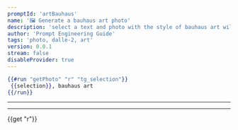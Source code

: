 ```yaml
---
promptId: 'artBauhaus'
name: '🖼️ Generate a bauhaus art photo'
description: 'select a text and photo with the style of bauhaus art will be generated using Dalle-2'
author: 'Prompt Engineering Guide'
tags: 'photo, dalle-2, art'
version: 0.0.1
stream: false
disableProvider: true
---
```

```handlebars
{{#run "getPhoto" "r" "tg_selection"}}
 {{selection}}, bauhaus art
{{/run}}
```
***
***
{{get "r"}}